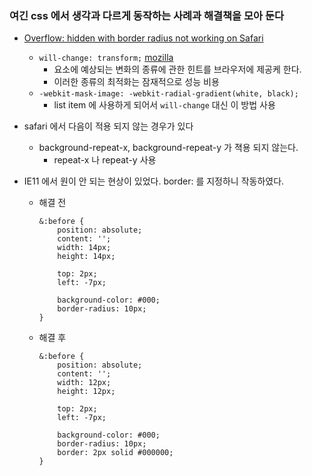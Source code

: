 ### 여긴 css 에서 생각과 다르게 동작하는 사례과 해결책을 모아 둔다

-   [Overflow: hidden with border radius not working on Safari](https://stackoverflow.com/questions/49066011/overflow-hidden-with-border-radius-not-working-on-safari)

    -   `will-change: transform;` [mozilla](https://developer.mozilla.org/ko/docs/Web/CSS/will-change)
        -   요소에 예상되는 변화의 종류에 관한 힌트를 브라우저에 제공케 한다.
        -   이러한 종류의 최적화는 잠재적으로 성능 비용
    -   `-webkit-mask-image: -webkit-radial-gradient(white, black);`
        -   list item 에 사용하게 되어서 `will-change` 대신 이 방법 사용

-   safari 에서 다음이 적용 되지 않는 경우가 있다

    -   background-repeat-x, background-repeat-y 가 젹용 되지 않는다.
        -   repeat-x 나 repeat-y 사용

-   IE11 에서 원이 안 되는 현상이 있었다. border: 를 지정하니 작동하였다.

    -   해결 전

        ```
        &:before {
            position: absolute;
            content: '';
            width: 14px;
            height: 14px;

            top: 2px;
            left: -7px;

            background-color: #000;
            border-radius: 10px;
        }
        ```

    -   해결 후

        ```
        &:before {
            position: absolute;
            content: '';
            width: 12px;
            height: 12px;

            top: 2px;
            left: -7px;

            background-color: #000;
            border-radius: 10px;
            border: 2px solid #000000;
        }
        ```
